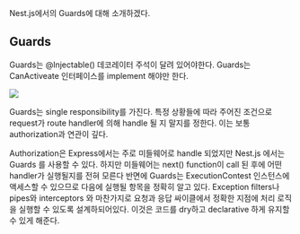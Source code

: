 Nest.js에서의 Guards에 대해 소개하겠다.

## Guards
Guards는 @Injectable() 데코레이터 주석이 달려 있어야한다. Guards는 CanActiveate 인터페이스를 implement 해야만 한다.

![](https://images.velog.io/images/shinsw627/post/6703b7bd-6c6b-4bff-9850-f7336ea890e5/image.png)

Guards는 single responsibility를 가진다. 특정 상황들에 따라 주어진 조건으로 request가 route handler에 의해 handle 될 지 말지를 정한다. 이는 보통 authorization과 연관이 깊다.

Authorization은 Express에서는 주로 미들웨어로 handle 되었지만 Nest.js 에서는 Guards 를 사용할 수 있다.
하지만 미들웨어는 next() function이 call 된 후에 어떤 handler가 실행될지를 전혀 모른다 반면에 Guards는 ExecutionContest 인스턴스에 액세스할 수 있으므로 다음에 실행될 항목을 정확히 알고 있다. Exception filters나 pipes와 interceptors 와 마찬가지로 요청과 응답 싸이클에서 정확한 지점에 처리 로직을 실행할 수 있도록 설계하되어있다.
이것은 코드를 dry하고 declarative 하게 유지할 수 있게 해준다.